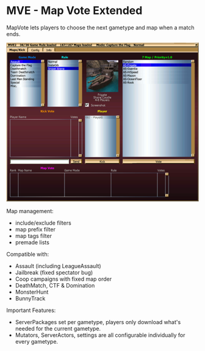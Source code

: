 
# MVE - Map Vote Extended

MapVote lets players to choose the next gametype and map when a match ends.

![Screeshot of MapVote](./docs/map-vote-screen.png)

Map management:
 - include/exclude filters
 - map prefix filter
 - map tags filter
 - premade lists

Compatible with:
 - Assault (including LeagueAssault)
 - Jailbreak (fixed spectator bug)
 - Coop campaigns with fixed map order
 - DeathMatch, CTF & Domination
 - MonsterHunt
 - BunnyTrack

Important Features:
 - ServerPackages set per gametype, players only download what's needed for 
   the current gametype.
 - Mutators, ServerActors, settings are all configurable individually 
   for every gametype.
